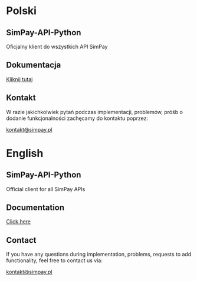 # Polski

## SimPay-API-Python
Oficjalny klient do wszystkich API SimPay

## Dokumentacja
[Kliknij tutaj](https://docs.simpay.pl/pl/python/?python#wstep)

## Kontakt
W razie jakichkolwiek pytań podczas implementacji, problemów, próśb o dodanie funkcjonalności zachęcamy do kontaktu poprzez:

<kontakt@simpay.pl>

# English

## SimPay-API-Python
Official client for all SimPay APIs

## Documentation
[Click here](https://docs.simpay.pl/en/python/?python#wstep)

## Contact
If you have any questions during implementation, problems, requests to add functionality, feel free to contact us via:

<kontakt@simpay.pl>
